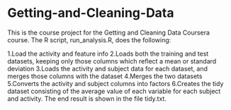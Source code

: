 # Getting-and-Cleaning-Data

This is the course project for the Getting and Cleaning Data Coursera course. The R script, run_analysis.R, does the following:

1.Load the activity and feature info
2.Loads both the training and test datasets, keeping only those columns which reflect a mean or standard deviation
3.Loads the activity and subject data for each dataset, and merges those columns with the dataset
4.Merges the two datasets
5.Converts the activity and subject columns into factors
6.Creates the tidy dataset consisting of the average value of each variable for each subject and activity.
The end result is shown in the file tidy.txt.
